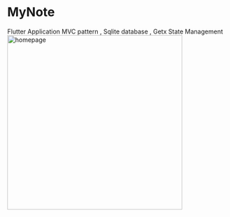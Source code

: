 # MyNote
 Flutter Application 
 MVC pattern , Sqlite database , Getx State Management 
<img src="https://github.com/user-attachments/assets/11f98e3e-88ed-432f-8057-86745025ece1" alt="homepage" width="400">
